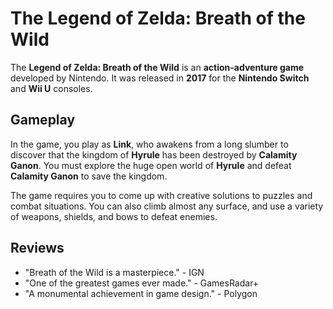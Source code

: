 # The Legend of Zelda: Breath of the Wild

The **Legend of Zelda: Breath of the Wild** is an **action-adventure game** developed by Nintendo. It was released in **2017** for the **Nintendo Switch** and **Wii U** consoles.

## Gameplay

In the game, you play as **Link**, who awakens from a long slumber to discover that the kingdom of **Hyrule** has been destroyed by **Calamity Ganon**. You must explore the huge open world of **Hyrule** and defeat **Calamity Ganon** to save the kingdom.

The game requires you to come up with creative solutions to puzzles and combat situations. You can also climb almost any surface, and use a variety of weapons, shields, and bows to defeat enemies.

## Reviews

- "Breath of the Wild is a masterpiece." - IGN
- "One of the greatest games ever made." - GamesRadar+
- "A monumental achievement in game design." - Polygon

